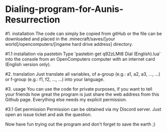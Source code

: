 # Dialing-program-for-Aunis-Resurrection
#1. installation
  The code can simply be copied from gitHub or the file can be downloaded and placed in the .minecraft/saves/[your world]/opencomputers/[ingame hard drive 
  address] directory.
  
  #1.1 installation via pastebin
    Type 'pastebin get q92zLMt8 Dial (English).lua' into the console from an OpenComputers computer with an internet card (English version only).

#2. translation
  Just translate all variables, of a-group (e.g.: a1, a2, a3, ..., ...) or f-group (e.g.: f1, f2, ..., ...) into your language. 

#3. usage
  You can use the code for private purposes, if you want to tell your friends how great the program is just share the web address from this Github page. 
  Everything else needs my explicit permission. 

  #3.1 Get permission
    Permission can be obtained via my Discord server. Just open an issue ticket and ask the question.

Now have fun trying out the program and don't forget to save the earth ;)
